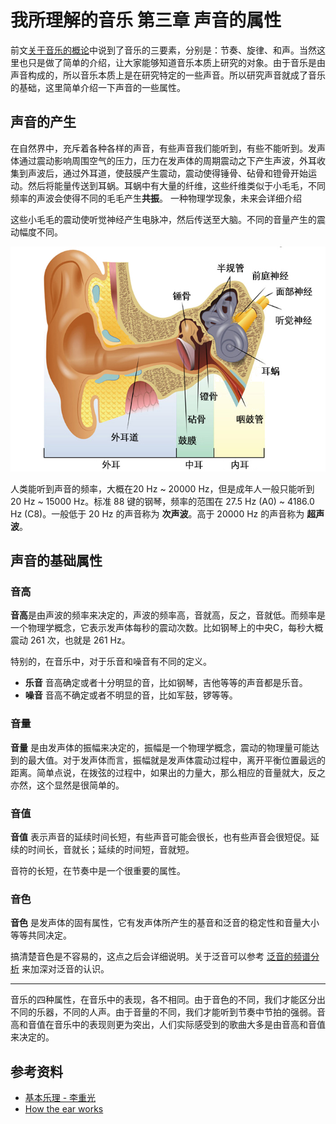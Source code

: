 # 我所理解的音乐 第三章 声音的属性

[annotation]: <id> (04484205-97ed-4607-8c18-8bb9c134cff6)
[annotation]: <status> (public)
[annotation]: <create_time> (2019-05-25 18:56:30)
[annotation]: <category> (音乐的迷思)
[annotation]: <tags> (音乐理论)
[annotation]: <comments> (false)
[annotation]: <topic> (我所理解的音乐)
[annotation]: <index> (3)


前文[关于音乐的概论](/article/a9065e01-2382-4f61-9a9f-cfde2cd2ce36)中说到了音乐的三要素，分别是：节奏、旋律、和声。当然这里也只是做了简单的介绍，让大家能够知道音乐本质上研究的对象。由于音乐是由声音构成的，所以音乐本质上是在研究特定的一些声音。所以研究声音就成了音乐的基础，这里简单介绍一下声音的一些属性。

## 声音的产生

在自然界中，充斥着各种各样的声音，有些声音我们能听到，有些不能听到。发声体通过震动影响周围空气的压力，压力在发声体的周期震动之下产生声波，外耳收集到声波后，通过外耳道，使鼓膜产生震动，震动使得锤骨、砧骨和镫骨开始运动。然后将能量传送到耳蜗。耳蜗中有大量的纤维，这些纤维类似于小毛毛，不同频率的声波会使得不同的毛毛产生**共振**。<i class='ui pop heart circular pink small icon'></i>
<span class='ui popup'>一种物理学现象，未来会详细介绍</span>

这些小毛毛的震动使听觉神经产生电脉冲，然后传送至大脑。不同的音量产生的震动幅度不同。

![](images/Human-Ear-Diagram-zh.jpg)

人类能听到声音的频率，大概在20 Hz ~ 20000 Hz，但是成年人一般只能听到 20 Hz ~ 15000 Hz。标准 88 键的钢琴，频率的范围在 27.5 Hz (A0) ~ 4186.0 Hz (C8)。一般低于 20 Hz 的声音称为 **次声波**。高于 20000 Hz 的声音称为 **超声波**。

## 声音的基础属性

### 音高

**音高**是由声波的频率来决定的，声波的频率高，音就高，反之，音就低。而频率是一个物理学概念，它表示发声体每秒的震动次数。比如钢琴上的中央C，每秒大概震动 261 次，也就是 261 Hz。

<div class='ui jplayer audio' data-url='https://raw.githubusercontent.com/StevenKangWei/archives/archive/archives/%E9%9F%B3%E4%B9%90%E7%9A%84%E8%BF%B7%E6%80%9D/images/%E6%B3%9B%E9%9F%B3%E7%9A%84%E9%A2%91%E8%B0%B1%E5%88%86%E6%9E%90-piano.mp3' format='mp3'></div>

特别的，在音乐中，对于乐音和噪音有不同的定义。

- **乐音** 音高确定或者十分明显的音，比如钢琴，吉他等等的声音都是乐音。
- **噪音** 音高不确定或者不明显的音，比如军鼓，锣等等。

### 音量

**音量** 是由发声体的振幅来决定的，振幅是一个物理学概念，震动的物理量可能达到的最大值。对于发声体而言，振幅就是发声体震动过程中，离开平衡位置最远的距离。简单点说，在拨弦的过程中，如果出的力量大，那么相应的音量就大，反之亦然，这个显然是很简单的。

### 音值

**音值** 表示声音的延续时间长短，有些声音可能会很长，也有些声音会很短促。延续的时间长，音就长；延续的时间短，音就短。

音符的长短，在节奏中是一个很重要的属性。

### 音色

**音色** 是发声体的固有属性，它有发声体所产生的基音和泛音的稳定性和音量大小等等共同决定。

搞清楚音色是不容易的，这点之后会详细说明。关于泛音可以参考 [泛音的频谱分析](http://blog.ccyg.studio/article/67be018a-2aa9-43a3-81cd-1e4aaae5797a) 来加深对泛音的认识。

---

音乐的四种属性，在音乐中的表现，各不相同。由于音色的不同，我们才能区分出不同的乐器，不同的人声。由于音量的不同，我们才能听到节奏中节拍的强弱。音高和音值在音乐中的表现则更为突出，人们实际感受到的歌曲大多是由音高和音值来决定的。


## 参考资料

- [基本乐理 - 李重光](https://book.douban.com/subject/3902787/)
- [How the ear works](https://www.youtube.com/watch?v=qgdqp-oPb1Q)
